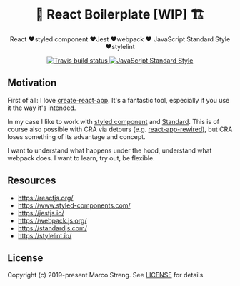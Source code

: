 <h1 align="center">
   🚧 React Boilerplate [WIP] 🏗
</h1>

<p align="center">
  React ❤️styled component ❤️Jest ❤️webpack ❤️ JavaScript Standard Style ❤️stylelint
</p>

<p align="center">
  <a href="https://travis-ci.org">
    <img alt="Travis build status" src="https://api.travis-ci.org/marco-streng/react-boilerplate.svg?branch=master">
  </a>
  <a href="https://standardjs.com">
    <img alt="JavaScript Standard Style" src="https://img.shields.io/badge/code_style-standard-brightgreen.svg">
  </a>
</p>

## Motivation

First of all: I love [create-react-app](https://github.com/facebook/create-react-app).  It's a fantastic tool, especially if you use it the way it's intended. 

In my case I like to work with [styled component](https://www.styled-components.com/) and [Standard](https://standardjs.com/). This is of course also possible with CRA via detours (e.g. [react-app-rewired](https://github.com/timarney/react-app-rewired)), but CRA loses something of its advantage and concept.

I want to understand what happens under the hood, understand what webpack does. I want to learn, try out, be flexible.

## Resources

* https://reactjs.org/
* https://www.styled-components.com/
* https://jestjs.io/
* https://webpack.js.org/
* https://standardjs.com/
* https://stylelint.io/

## License

Copyright (c) 2019-present Marco Streng. See [LICENSE](./LICENSE.md) for details.
